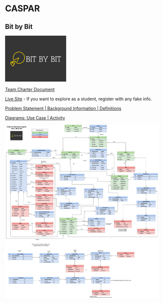 # CASPAR
## Bit by Bit
<img src="documents/logo.png"  width="200">


[Team Charter Document](/documents/Team%20Charter%20Document.pdf)

[Live Site](http://austinwilson-001-site2.atempurl.com/) - If you want to explore as a student, register with any fake info.

[Problem Statement | Background Information | Definitions ](https://docs.google.com/document/d/1A_PTaAfZaO725dkoK5iaJpZ7CXL1f3Tv7gFU-8nPMUU/edit?pli=1)

[Diagrams: Use Case | Activity](https://drive.google.com/file/d/1nb5cdXddBkPlkH2G7F_eNyJtMI6noM9h/view?usp=sharing)

<img src="documents/BitbyBit_ERD.png"  width="1000">
